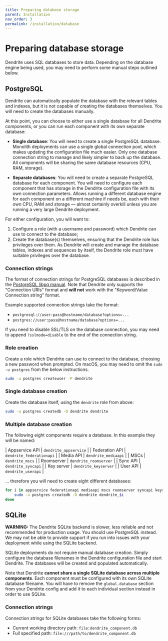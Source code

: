 ```yaml
---
title: Preparing database storage
parent: Installation
nav_order: 3
permalink: /installation/database
---
```


# Preparing database storage

Dendrite uses SQL databases to store data. Depending on the database engine being used, you
may need to perform some manual steps outlined below.

## PostgreSQL

Dendrite can automatically populate the database with the relevant tables and indexes, but
it is not capable of creating the databases themselves. You will need to create the databases
manually.

At this point, you can choose to either use a single database for all Dendrite components,
or you can run each component with its own separate database:

* **Single database**: You will need to create a single PostgreSQL database. Monolith deployments
  can use a single global connection pool, which makes updating the configuration file much easier.
  Only one database connection string to manage and likely simpler to back up the database. All
  components will be sharing the same database resources (CPU, RAM, storage).

* **Separate databases**: You will need to create a separate PostgreSQL database for each
  component. You will need to configure each component that has storage in the Dendrite
  configuration file with its own connection parameters. Allows running a different database engine
  for each component on a different machine if needs be, each with their own CPU, RAM and storage —
  almost certainly overkill unless you are running a very large Dendrite deployment.

For either configuration, you will want to:

1. Configure a role (with a username and password) which Dendrite can use to connect to the
   database;
2. Create the database(s) themselves, ensuring that the Dendrite role has privileges over them.
   As Dendrite will create and manage the database tables, indexes and sequences by itself, the
   Dendrite role must have suitable privileges over the database.

### Connection strings

The format of connection strings for PostgreSQL databases is described in the [PostgreSQL libpq manual](https://www.postgresql.org/docs/current/libpq-connect.html#LIBPQ-CONNSTRING). Note that Dendrite only
supports the "Connection URIs" format and **will not** work with the "Keyword/Value Connection
string" format.

Example supported connection strings take the format:

* `postgresql://user:pass@hostname/database?options=...`
* `postgres://user:pass@hostname/database?options=...`

If you need to disable SSL/TLS on the database connection, you may need to append `?sslmode=disable` to the end of the connection string.

### Role creation

Create a role which Dendrite can use to connect to the database, choosing a new password when
prompted. On macOS, you may need to omit the `sudo -u postgres` from the below instructions.

```bash
sudo -u postgres createuser -P dendrite
```

### Single database creation

Create the database itself, using the `dendrite` role from above:

```bash
sudo -u postgres createdb -O dendrite dendrite
```

### Multiple database creation

The following eight components require a database. In this example they will be named:

| Appservice API | `dendrite_appservice`    |
| Federation API | `dendrite_federationapi` |
| Media API      | `dendrite_mediaapi`      |
| MSCs           | `dendrite_mscs`          |
| Roomserver     | `dendrite_roomserver`    |
| Sync API       | `dendrite_syncapi`       |
| Key server     | `dendrite_keyserver`     |
| User API       | `dendrite_userapi`       |

... therefore you will need to create eight different databases:

```bash
for i in appservice federationapi mediaapi mscs roomserver syncapi keyserver userapi; do
    sudo -u postgres createdb -O dendrite dendrite_$i
done
```

## SQLite

**WARNING:** The Dendrite SQLite backend is slower, less reliable and not recommended for
production usage. You should use PostgreSQL instead. We may not be able to provide support if
you run into issues with your deployment while using the SQLite backend.

SQLite deployments do not require manual database creation. Simply configure the database
filenames in the Dendrite configuration file and start Dendrite. The databases will be created
and populated automatically.

Note that Dendrite **cannot share a single SQLite database across multiple components**. Each
component must be configured with its own SQLite database filename. You will have to remove
the `global.database` section from your Dendrite config and add it to each individual section
instead in order to use SQLite.

### Connection strings

Connection strings for SQLite databases take the following forms:

* Current working directory path: `file:dendrite_component.db`
* Full specified path: `file:///path/to/dendrite_component.db`
